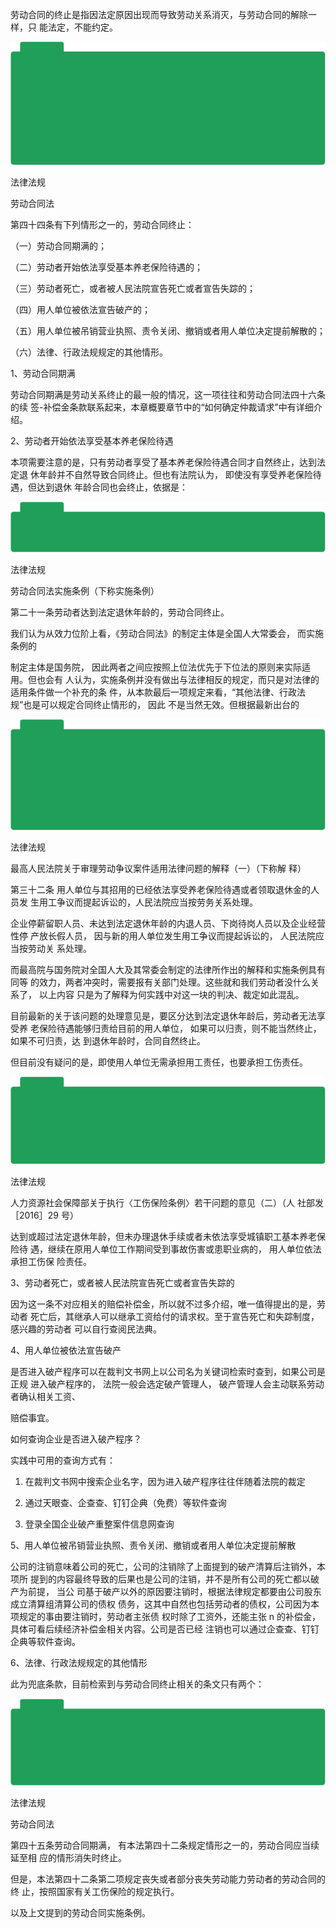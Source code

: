 劳动合同的终止是指因法定原因出现而导致劳动关系消灭，与劳动合同的解除一样，只 能法定，不能约定。

![](<@img/img_ 941.png>)

法律法规

劳动合同法

第四十四条有下列情形之一的，劳动合同终止：

（一）劳动合同期满的；

（二）劳动者开始依法享受基本养老保险待遇的；

（三）劳动者死亡，或者被人民法院宣告死亡或者宣告失踪的；

（四）用人单位被依法宣告破产的；

（五）用人单位被吊销营业执照、责令关闭、撤销或者用人单位决定提前解散的；

（六）法律、行政法规规定的其他情形。

1、劳动合同期满

劳动合同期满是劳动关系终止的最一般的情况，这一项往往和劳动合同法四十六条的续 签-补偿金条款联系起来，本章概要章节中的“如何确定仲裁请求”中有详细介绍。

2、劳动者开始依法享受基本养老保险待遇

本项需要注意的是，只有劳动者享受了基本养老保险待遇合同才自然终止，达到法定退 休年龄并不自然导致合同终止。但也有法院认为， 即使没有享受养老保险待遇，但达到退休 年龄合同也会终止，依据是：

![](<@img/img_ 942.png>)

法律法规

劳动合同法实施条例（下称实施条例）

第二十一条劳动者达到法定退休年龄的，劳动合同终止。

我们认为从效力位阶上看，《劳动合同法》的制定主体是全国人大常委会， 而实施条例的

制定主体是国务院， 因此两者之间应按照上位法优先于下位法的原则来实际适用。但也会有 人认为，实施条例并没有做出与法律相反的规定，而只是对法律的适用条件做一个补充的条 件，从本款最后一项规定来看，“其他法律、行政法规”也是可以规定合同终止情形的， 因此 不是当然无效。但根据最新出台的

![](<@img/img_ 943.png>)

法律法规

最高人民法院关于审理劳动争议案件适用法律问题的解释（一）（下称解 释）

第三十二条 用人单位与其招用的已经依法享受养老保险待遇或者领取退休金的人员发 生用工争议而提起诉讼的，人民法院应当按劳务关系处理。

企业停薪留职人员、未达到法定退休年龄的内退人员、下岗待岗人员以及企业经营性停 产放长假人员， 因与新的用人单位发生用工争议而提起诉讼的， 人民法院应当按劳动关 系处理。

而最高院与国务院对全国人大及其常委会制定的法律所作出的解释和实施条例具有同等 的效力，两者冲突时，需要报有关部门处理。这些就和我们劳动者没什么关系了， 以上内容 只是为了解释为何实践中对这一块的判决、裁定如此混乱。

目前最新的关于该问题的处理意见是，要区分达到法定退休年龄后，劳动者无法享受养 老保险待遇能够归责给目前的用人单位， 如果可以归责，则不能当然终止，如果不可归责，达 到退休年龄时，合同自然终止。

但目前没有疑问的是，即使用人单位无需承担用工责任，也要承担工伤责任。

![](<@img/img_ 944.png>)

法律法规

人力资源社会保障部关于执行〈工伤保险条例〉若干问题的意见（二）（人 社部发［2016］29 号）

达到或超过法定退休年龄，但未办理退休手续或者未依法享受城镇职工基本养老保险待 遇，继续在原用人单位工作期间受到事故伤害或患职业病的， 用人单位依法承担工伤保 险责任。

3、劳动者死亡，或者被人民法院宣告死亡或者宣告失踪的

因为这一条不对应相关的赔偿补偿金，所以就不过多介绍，唯一值得提出的是，劳动者 死亡后，其继承人可以继承工资给付的请求权。至于宣告死亡和失踪制度，感兴趣的劳动者 可以自行查阅民法典。

4、用人单位被依法宣告破产

是否进入破产程序可以在裁判文书网上以公司名为关键词检索时查到，如果公司是正规 进入破产程序的， 法院一般会选定破产管理人， 破产管理人会主动联系劳动者确认相关工资、

赔偿事宜。

如何查询企业是否进入破产程序？

实践中可用的查询方式有：

1. 在裁判文书网中搜索企业名字，因为进入破产程序往往伴随着法院的裁定

2. 通过天眼查、企查查、钉钉企典（免费）等软件查询

3. 登录全国企业破产重整案件信息网查询

5、用人单位被吊销营业执照、责令关闭、撤销或者用人单位决定提前解散

公司的注销意味着公司的死亡，公司的注销除了上面提到的破产清算后注销外，本项所 提到的内容最终导致的后果也是公司的注销，并不是所有公司的死亡都以破产为前提， 当公 司基于破产以外的原因要注销时，根据法律规定都要由公司股东成立清算组清算公司的债权 债务，这其中自然也包括劳动者的债权，公司因为本项规定的事由要注销时，劳动者主张债 权时除了工资外，还能主张 n 的补偿金，具体可看后续经济补偿金相关内容。公司是否已经 注销也可以通过企查查、钉钉企典等软件查询。

6、法律、行政法规规定的其他情形

此为兜底条款，目前检索到与劳动合同终止相关的条文只有两个：

![](<@img/img_ 945.png>)

法律法规

劳动合同法

第四十五条劳动合同期满， 有本法第四十二条规定情形之一的，劳动合同应当续延至相 应的情形消失时终止。

但是，本法第四十二条第二项规定丧失或者部分丧失劳动能力劳动者的劳动合同的终 止，按照国家有关工伤保险的规定执行。

以及上文提到的劳动合同实施条例。